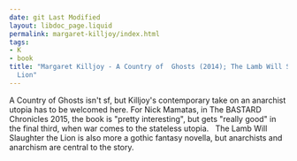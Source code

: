 ```yaml
---
date: git Last Modified
layout: libdoc_page.liquid
permalink: margaret-killjoy/index.html
tags:
- K
- book
title: "Margaret Killjoy - A Country of  Ghosts (2014); The Lamb Will Slaughter the
  Lion"
---
```


A Country of Ghosts isn't sf, but Killjoy's contemporary take on an anarchist  utopia has to be welcomed here. For Nick Mamatas, in The BASTARD Chronicles  2015, the book is "pretty interesting", but gets "really good" in the final  third, when war comes to the stateless utopia.
 
The Lamb Will Slaughter the Lion is also more a  gothic fantasy novella, but anarchists and anarchism are central to the story.